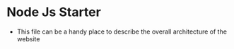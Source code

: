 # Node Js Starter

- This file can be a handy place to describe the overall architecture of the website
